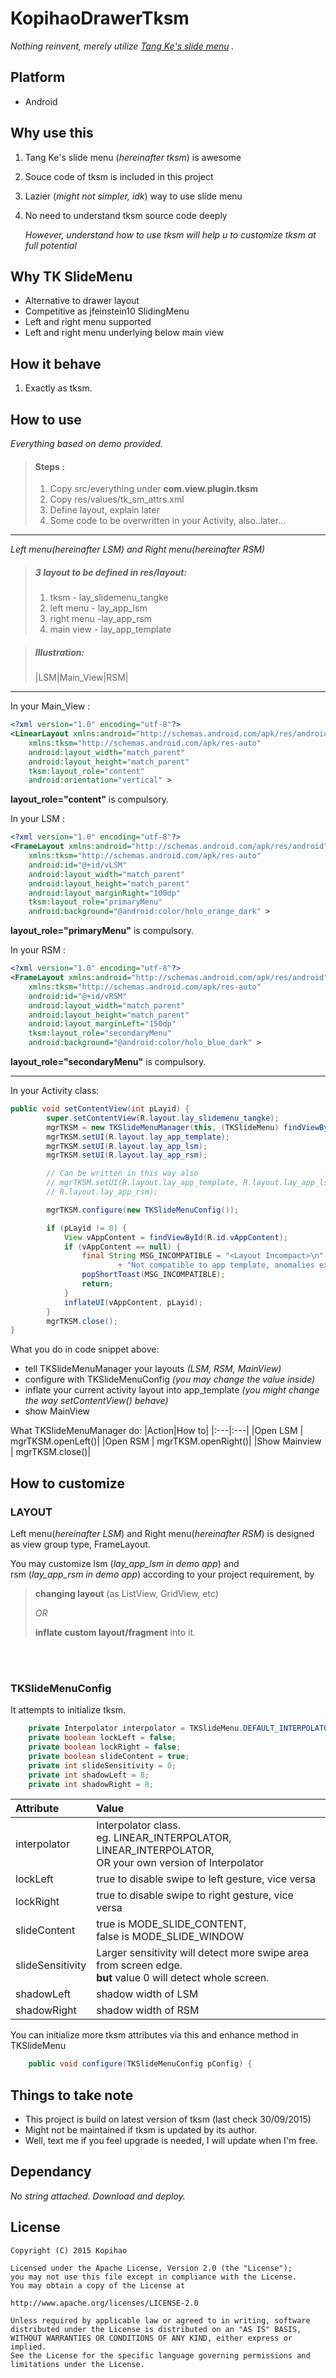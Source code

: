 # KopihaoDrawerTksm

_Nothing reinvent, merely utilize [Tang Ke's slide menu](https://github.com/TangKe/SlideMenu) ._

## Platform
- Android

## Why use this
1. Tang Ke's slide menu (*hereinafter tksm*) is awesome
2. Souce code of tksm is included in this project
3. Lazier (*might not simpler, idk*) way to use slide menu
4. No need to understand tksm source code deeply

	_However, understand how to use tksm will help u to customize tksm at full potential_


## Why TK SlideMenu
* Alternative to drawer layout
* Competitive as jfeinstein10 SlidingMenu
* Left and right menu supported
* Left and right menu underlying below main view

## How it behave
1. Exactly as tksm.

## How to use
_Everything based on demo provided._ <br>

>#### Steps :
> 1. Copy src/everything under **com.view.plugin.tksm**
> 2. Copy res/values/tk_sm_attrs.xml
> 2. Define layout, explain later
> 3. Some code to be overwritten in your Activity, also..later...

---

_Left menu(*hereinafter LSM*) and Right menu(*hereinafter RSM*)_<br>


> ##### 3 layout to be defined in res/layout:
> 1. tksm - lay_slidemenu_tangke
> 2. left menu - lay_app_lsm
> 3. right menu -lay_app_rsm
> 4. main view - lay_app_template

> ##### Illustration:<br>
>|LSM|Main_View|RSM|<br>

 ---

In your Main_View :
```xml
<?xml version="1.0" encoding="utf-8"?>
<LinearLayout xmlns:android="http://schemas.android.com/apk/res/android"
    xmlns:tksm="http://schemas.android.com/apk/res-auto"
    android:layout_width="match_parent"
    android:layout_height="match_parent"
    tksm:layout_role="content"
    android:orientation="vertical" >
```
**layout_role="content"** is compulsory.

In your LSM :
```xml
<?xml version="1.0" encoding="utf-8"?>
<FrameLayout xmlns:android="http://schemas.android.com/apk/res/android"
    xmlns:tksm="http://schemas.android.com/apk/res-auto"
    android:id="@+id/vLSM"
    android:layout_width="match_parent"
    android:layout_height="match_parent"
    android:layout_marginRight="100dp"
    tksm:layout_role="primaryMenu"
    android:background="@android:color/holo_orange_dark" >
```
**layout_role="primaryMenu"** is compulsory.<br>


In your RSM :
```xml
<?xml version="1.0" encoding="utf-8"?>
<FrameLayout xmlns:android="http://schemas.android.com/apk/res/android"
    xmlns:tksm="http://schemas.android.com/apk/res-auto"
    android:id="@+id/vRSM"
    android:layout_width="match_parent"
    android:layout_height="match_parent"
    android:layout_marginLeft="150dp"
    tksm:layout_role="secondaryMenu"
    android:background="@android:color/holo_blue_dark" >
```
**layout_role="secondaryMenu"** is compulsory.

---

In your Activity class:

```java
public void setContentView(int pLayid) {
		super.setContentView(R.layout.lay_slidemenu_tangke);
		mgrTKSM = new TKSlideMenuManager(this, (TKSlideMenu) findViewById(R.id.tksm));
		mgrTKSM.setUI(R.layout.lay_app_template);
		mgrTKSM.setUI(R.layout.lay_app_lsm);
		mgrTKSM.setUI(R.layout.lay_app_rsm);

		// Can be written in this way also
        // mgrTKSM.setUI(R.layout.lay_app_template, R.layout.lay_app_lsm,
		// R.layout.lay_app_rsm);

		mgrTKSM.configure(new TKSlideMenuConfig());

		if (pLayid != 0) {
			View vAppContent = findViewById(R.id.vAppContent);
			if (vAppContent == null) {
				final String MSG_INCOMPATIBLE = "<Layout Incompact>\n"
						+ "Not compatible to app template, anomalies expected";
				popShortToast(MSG_INCOMPATIBLE);
				return;
			}
			inflateUI(vAppContent, pLayid);
		}
		mgrTKSM.close();
}
```

What you do in code snippet above:
* tell TKSlideMenuManager your layouts _(LSM, RSM, MainView)_
* configure with TKSlideMenuConfig _(you may change the value inside)_
* inflate your current activity layout into app_template _(you might change the way setContentView() behave)_
* show MainView

What TKSlideMenuManager do:
|Action|How to|
|:---|:---|
|Open LSM | mgrTKSM.openLeft()|
|Open RSM | mgrTKSM.openRight()|
|Show Mainview | mgrTKSM.close()|


## How to customize

### LAYOUT

Left menu(*hereinafter LSM*) and Right menu(*hereinafter RSM*) is designed as view group type, FrameLayout.

You may customize lsm (*lay_app_lsm in demo app*) and<br>
rsm (*lay_app_rsm in demo app*) according to your project requirement,
by
> **changing layout** (as ListView, GridView, etc)
>
> _OR_
>
> **inflate custom layout/fragment** into it.

<br><br>

### TKSlideMenuConfig

It attempts to initialize tksm.
```java
	private Interpolator interpolator = TKSlideMenu.DEFAULT_INTERPOLATOR;
	private boolean lockLeft = false;
	private boolean lockRight = false;
	private boolean slideContent = true;
	private int slideSensitivity = 0;
	private int shadowLeft = 8;
	private int shadowRight = 8;
```
|Attribute|Value|
|:---|:---|
|interpolator|Interpolator class.<br>eg. LINEAR_INTERPOLATOR, LINEAR_INTERPOLATOR, <br> OR your own version of Interpolator |
|lockLeft|true to disable swipe to left gesture, vice versa|
|lockRight|true to disable swipe to right gesture, vice versa|
|slideContent|true is MODE_SLIDE_CONTENT, <br> false is MODE_SLIDE_WINDOW |
|slideSensitivity|Larger sensitivity will detect more swipe area from screen edge.<br> **but** value 0 will detect whole screen. |
|shadowLeft|shadow width of LSM|
|shadowRight|shadow width of RSM|


You can initialize more tksm attributes via this and enhance method in TKSlideMenu
```java
	public void configure(TKSlideMenuConfig pConfig) {
```

## Things to take note
- This project is build on latest version of tksm (last check 30/09/2015)
- Might not be maintained if tksm is updated by its author.
- Well, text me if you feel upgrade is needed, I will update when I'm free.

## Dependancy
_No string attached. Download and deploy._

## License

```
Copyright (C) 2015 Kopihao

Licensed under the Apache License, Version 2.0 (the "License");
you may not use this file except in compliance with the License.
You may obtain a copy of the License at

http://www.apache.org/licenses/LICENSE-2.0

Unless required by applicable law or agreed to in writing, software
distributed under the License is distributed on an "AS IS" BASIS,
WITHOUT WARRANTIES OR CONDITIONS OF ANY KIND, either express or implied.
See the License for the specific language governing permissions and
limitations under the License.
```














